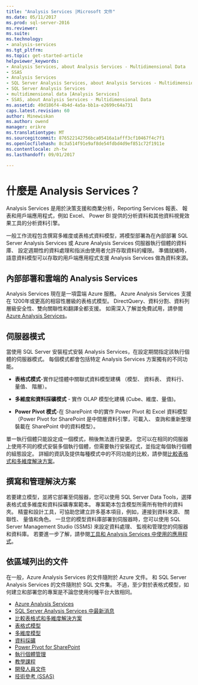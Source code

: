 ```yaml
---
title: "Analysis Services |Microsoft 文件"
ms.date: 05/11/2017
ms.prod: sql-server-2016
ms.reviewer: 
ms.suite: 
ms.technology:
- analysis-services
ms.tgt_pltfrm: 
ms.topic: get-started-article
helpviewer_keywords:
- Analysis Services, about Analysis Services - Multidimensional Data
- SSAS
- Analysis Services
- SQL Server Analysis Services, about Analysis Services - Multidimensional Data
- SQL Server Analysis Services
- multidimensional data [Analysis Services]
- SSAS, about Analysis Services - Multidimensional Data
ms.assetid: 49d186f4-4b4d-4a5a-bb1a-e2699c64a731
caps.latest.revision: 60
author: Minewiskan
ms.author: owend
manager: erikre
ms.translationtype: MT
ms.sourcegitcommit: 876522142756bca05416a1afff3cf10467f4c7f1
ms.openlocfilehash: 8c3a514f91e9af8de54fdbd4d9ef851c72f1911e
ms.contentlocale: zh-tw
ms.lasthandoff: 09/01/2017

---
```

# <a name="what-is-analysis-services"></a>什麼是 Analysis Services？
  Analysis Services 是用於決策支援和商業分析，Reporting Services 報表、 報表和用戶端應用程式，例如 Excel、 Power BI 提供的分析資料和其他資料視覺效果工具的分析資料引擎。  
  
 一般工作流程包含撰寫多維度或表格式資料模型，將模型部署為在內部部署 SQL Server Analysis Services 或 Azure Analysis Services 伺服器執行個體的資料庫、 設定週期性的資料處理和指派由使用者允許存取資料的權限。 準備就緒時，語意資料模型可以存取的用戶端應用程式支援 Analysis Services 做為資料來源。  
 
## <a name="analysis-services-on-premises-and-in-the-cloud"></a>內部部署和雲端的 Analysis Services
Analysis Services 現在是一項雲端 Azure 服務。 Azure Analysis Services 支援在 1200年或更高的相容性層級的表格式模型。 DirectQuery、資料分割、資料列層級安全性、雙向關聯性和翻譯全都支援。 如需深入了解並免費試用，請參閱 [Azure Analysis Services](https://azure.microsoft.com/en-us/services/analysis-services/)。 
  
## <a name="server-mode"></a>伺服器模式  
 當使用 SQL Server 安裝程式安裝 Analysis Services，在設定期間指定該執行個體的伺服器模式。  每個模式都會包括特定 Analysis Services 方案獨有的不同功能。   
  
-   **表格式模式**-實作記憶體中關聯式資料模型建構 （模型、 資料表、 資料行、 量值、 階層）。  

-   **多維度和資料採礦模式** - 實作 OLAP 模型化建構 (Cube、維度、量值)。 

-   **Power Pivot 模式**-在 SharePoint 中的實作 Power Pivot 和 Excel 資料模型 （Power Pivot for SharePoint 是中間層資料引擎，可載入、 查詢和重新整理裝載在 SharePoint 中的資料模型）。  
  
 單一執行個體只能設定成一個模式，稍後無法進行變更。  您可以在相同的伺服器上使用不同的模式安裝多個執行個體，但需要執行安裝程式，並指定每個執行個體的組態設定。 詳細的資訊及提供每種模式中的不同功能的比較，請參閱[比較表格式和多維度解決方案](../analysis-services/comparing-tabular-and-multidimensional-solutions-ssas.md)。
  
## <a name="authoring-and-managing-solutions"></a>撰寫和管理解決方案  
 若要建立模型，並將它部署至伺服器，您可以使用 SQL Server Data Tools，選擇 表格式或多維度和資料採礦專案範本。 專案範本包含模型所需所有物件的資料夾。 精靈和設計工具，可協助您建立許多基本項目，例如，連接到資料來源、 關聯性、 量值和角色。 一旦您的模型資料庫部署到伺服器時，您可以使用 SQL Server Management Studio (SSMS) 來設定資料處理、 監視和管理您的伺服器和資料庫。 若要進一步了解，請參閱[工具和 Analysis Services 中使用的應用程式](../analysis-services/tools-and-applications-used-in-analysis-services.md)。 
  
## <a name="documentation-by-area"></a>依區域列出的文件  
在一般，Azure Analysis Services 的文件隨附於 Azure 文件。 和 SQL Server Analysis Services 的文件隨附於 SQL 文件集。 不過，至少對於表格式模型，如何建立和部署您的專案是不論您使用何種平台大致相同。  
   
*  [Azure Analysis Services](https://docs.microsoft.com/azure/analysis-services/)
*  [SQL Server Analysis Services 中最新消息](../analysis-services/what-s-new-in-analysis-services.md)   
*  [比較表格式和多維度解決方案](../analysis-services/comparing-tabular-and-multidimensional-solutions-ssas.md)   
*  [表格式模型](../analysis-services/tabular-models/tabular-models-ssas.md)  
*  [多維度模型](../analysis-services/multidimensional-models/multidimensional-models-ssas.md)  
*  [資料採礦](../analysis-services/data-mining/data-mining-ssas.md)  
*  [Power Pivot for SharePoint](../analysis-services/power-pivot-sharepoint/power-pivot-for-sharepoint-ssas.md)  
*  [執行個體管理](../analysis-services/instances/analysis-services-instance-management.md)    
*  [教學課程](../analysis-services/analysis-services-tutorials-ssas.md)   
*  [開發人員文件](https://msdn.microsoft.com/library/bb500153(SQL.130).aspx)  
*  [技術參考 (SSAS)](../analysis-services/powershell/technical-reference-ssas.md)
